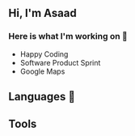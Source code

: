 ## Hi, I'm Asaad
<!--
<p align="center">
  <img src=https://user-images.githubusercontent.com/69296518/132865059-559d3d19-f3fa-461a-ba61-e98c37e959d6.png" />
</p>
-->
### Here is what I'm working on 👋
<ul>
  <li>Happy Coding</li>
  <li>Software Product Sprint</li>
  <li>Google Maps</li>
</ul>

## Languages :high_brightness:


## Tools

